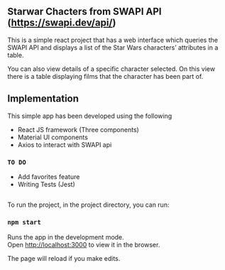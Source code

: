 
## Starwar Chacters from SWAPI API (https://swapi.dev/api/)
This is a simple react project that has a web interface which queries the SWAPI API
and displays a list of the Star Wars characters’ attributes in a table.

You can also view details of a specific character selected. On this view there is a table displaying
films that the character has been part of.

## Implementation
This simple app has been developed using the following
* React JS framework (Three components)
* Material UI components
* Axios to interact with SWAPI api
 

### `TO DO `
* Add favorites feature
* Writing Tests (Jest)
##
To run the project, in the project directory, you can run:

### `npm start`

Runs the app in the development mode.<br />
Open [http://localhost:3000](http://localhost:3000) to view it in the browser.

The page will reload if you make edits.<br />




